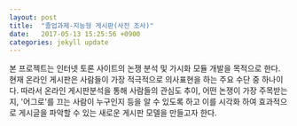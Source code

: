 ```yaml
---
layout: post
title:  "졸업과제-지능형 게시판(사전 조사)"
date:   2017-05-13 15:25:56 +0900
categories: jekyll update
---
```

본 프로젝트는 인터넷 토론 사이트의 논쟁 분석 및 가시화 모듈 개발을 목적으로 한다. 현재 온라인 게시판은 사람들이 가장 적극적으로 의사표현을 하는 주요 수단 중 하나이다. 따라서 온라인 게시판분석을 통해 사람들의 관심도 추이, 어떤 논쟁이 가장 주목받는지, '어그로'를 끄는 사람이 누구인지 등을 알 수 있도록 하고 이를 시각화 하여 효과적으로 게시글을 파악할 수 있는 새로운 게시판 모델을 만들고자 한다.

